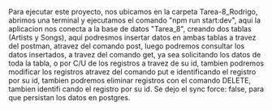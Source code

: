 Para ejecutar este proyecto, nos ubicamos en la carpeta Tarea-8_Rodrigo, abrimos una terminal
y ejecutamos el comando "npm run start:dev", aqui la aplicacion nos conecta a la base de datos
"Tarea_8", creando dos tablas (Artists y Songs), aqui podresmos insertar datos en ambas tablas 
a travez del postman, atravez del comando post, luego podremos consultar los datos insertados, 
a travez del comando get, ya sea solicitando los datos de toda la tabla, o por C/U de los registros
 a travez de su id, tambien podremos modificar los registros atravez del comando put e identificando 
 el registro por su id, tambien podremos eliminar registros con el comando DELETE, tambien identifi
 cando el registro por su id. Se dejo el sync force: false, para que persistan los datos en postgres.
